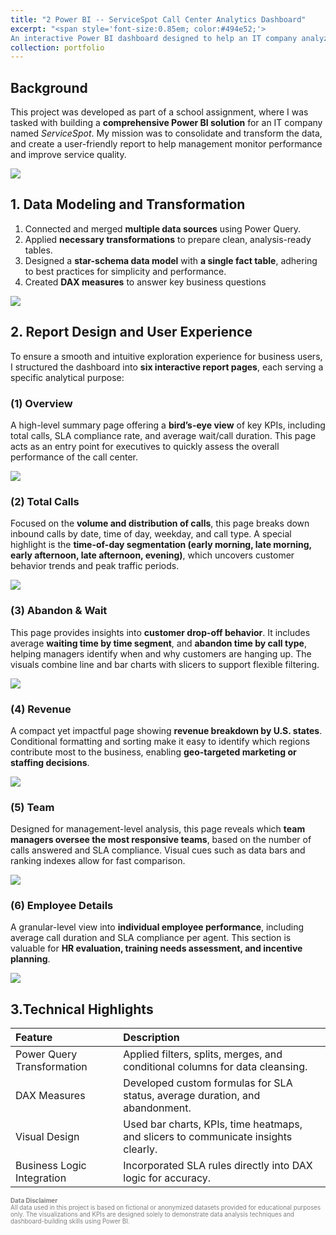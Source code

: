 ```yaml
---
title: "2 Power BI -- ServiceSpot Call Center Analytics Dashboard"
excerpt: "<span style='font-size:0.85em; color:#494e52;'>
An interactive Power BI dashboard designed to help an IT company analyze its call center performance. The project includes SLA monitoring, call traffic trends, employee performance tracking, revenue insights, and time-based behavior patterns...<br/><img src='/site/images/BI-0.jpg' style='width:50%;'/>"
collection: portfolio
---
```


## Background

This project was developed as part of a school assignment, where I was tasked with building a **comprehensive Power BI solution** for an IT company named *ServiceSpot*. My mission was to consolidate and transform the data, and create a user-friendly report to help management monitor performance and improve service quality.

<img src="/site/images/BI-0.gif" /> 

## 1. Data Modeling and Transformation

1. Connected and merged **multiple data sources** using Power Query.
2. Applied **necessary transformations** to prepare clean, analysis-ready tables.
3. Designed a **star-schema data model** with **a single fact table**, adhering to best practices for simplicity and performance.
4. Created **DAX measures** to answer key business questions

<img src="/site/images/BI-0-0.jpg"  /> 

## 2. Report Design and User Experience

To ensure a smooth and intuitive exploration experience for business users, I structured the dashboard into **six interactive report pages**, each serving a specific analytical purpose:

### (1) Overview  
A high-level summary page offering a **bird’s-eye view** of key KPIs, including total calls, SLA compliance rate, and average wait/call duration. This page acts as an entry point for executives to quickly assess the overall performance of the call center.

<img src="/site/images/BI-1.gif" class="img-medium" /> 

### (2) Total Calls  
Focused on the **volume and distribution of calls**, this page breaks down inbound calls by date, time of day, weekday, and call type. A special highlight is the **time-of-day segmentation (early morning, late morning, early afternoon, late afternoon, evening)**, which uncovers customer behavior trends and peak traffic periods.

<img src="/site/images/BI-2.jpg" class="img-medium" /> 


### (3) Abandon & Wait  
This page provides insights into **customer drop-off behavior**. It includes average **waiting time by time segment**, and **abandon time by call type**, helping managers identify when and why customers are hanging up. The visuals combine line and bar charts with slicers to support flexible filtering.

<img src="/site/images/BI-3.jpg" class="img-medium" /> 

### (4) Revenue  
A compact yet impactful page showing **revenue breakdown by U.S. states**. Conditional formatting and sorting make it easy to identify which regions contribute most to the business, enabling **geo-targeted marketing or staffing decisions**.

<img src="/site/images/BI-4.gif" class="img-medium" /> 

### (5) Team  
Designed for management-level analysis, this page reveals which **team managers oversee the most responsive teams**, based on the number of calls answered and SLA compliance. Visual cues such as data bars and ranking indexes allow for fast comparison.

<img src="/site/images/BI-5.jpg" class="img-medium" /> 

### (6) Employee Details  
A granular-level view into **individual employee performance**, including average call duration and SLA compliance per agent. This section is valuable for **HR evaluation, training needs assessment, and incentive planning**.

<img src="/site/images/BI-6.jpg" class="img-medium" /> 



## 3.Technical Highlights

| Feature                     | Description                                                                 |
| :-------------------------- | :-------------------------------------------------------------------------- |
| Power Query Transformation  | Applied filters, splits, merges, and conditional columns for data cleansing. |
| DAX Measures                | Developed custom formulas for SLA status, average duration, and abandonment. |
| Visual Design               | Used bar charts, KPIs, time heatmaps, and slicers to communicate insights clearly. |
| Business Logic Integration  | Incorporated SLA rules directly into DAX logic for accuracy. |



<p style="font-size: 0.7em; color: gray; text-align: left;">
  <strong>Data Disclaimer</strong><br/>
  All data used in this project is based on fictional or anonymized datasets provided for educational purposes only. The visualizations and KPIs are designed solely to demonstrate data analysis techniques and dashboard-building skills using Power BI.
</p>
